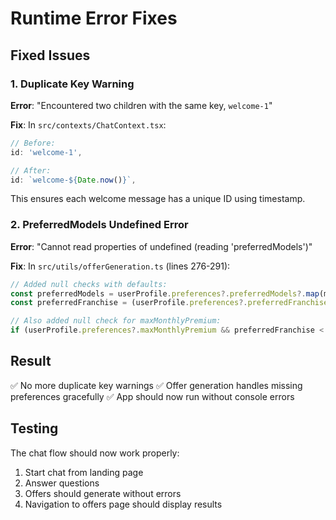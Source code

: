 # Runtime Error Fixes

## Fixed Issues

### 1. Duplicate Key Warning
**Error**: "Encountered two children with the same key, `welcome-1`"

**Fix**: In `src/contexts/ChatContext.tsx`:
```typescript
// Before:
id: 'welcome-1',

// After:
id: `welcome-${Date.now()}`,
```

This ensures each welcome message has a unique ID using timestamp.

### 2. PreferredModels Undefined Error
**Error**: "Cannot read properties of undefined (reading 'preferredModels')"

**Fix**: In `src/utils/offerGeneration.ts` (lines 276-291):
```typescript
// Added null checks with defaults:
const preferredModels = userProfile.preferences?.preferredModels?.map(mapUserModelToInsuranceModel) || ['standard'];
const preferredFranchise = (userProfile.preferences?.preferredFranchise as FranchiseOption) || 1000;

// Also added null check for maxMonthlyPremium:
if (userProfile.preferences?.maxMonthlyPremium && preferredFranchise < 2500) {
```

## Result
✅ No more duplicate key warnings
✅ Offer generation handles missing preferences gracefully
✅ App should now run without console errors

## Testing
The chat flow should now work properly:
1. Start chat from landing page
2. Answer questions
3. Offers should generate without errors
4. Navigation to offers page should display results